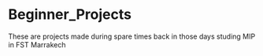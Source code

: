 # Beginner_Projects
These are projects made during spare times back in those days studing MIP in FST Marrakech
